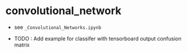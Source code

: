 # convolutional_network

 - see `_Convolutional_Networks.ipynb`

 - TODO : Add example for classifer with tensorboard output confusion matrix